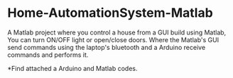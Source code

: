 # Home-AutomationSystem-Matlab
A Matlab project where you control a house from a GUI build using Matlab, You can turn ON/OFF light or open/close doors. 
Where the Matlab's GUI send commands using the laptop's bluetooth and a Arduino receive commands and performs it.

*Find attached a Arduino and Matlab codes.
